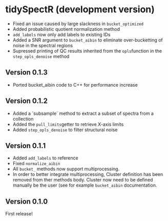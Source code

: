 # tidySpectR (development version)

 * Fixed an issue caused by large slackness in `bucket_optimized`
 * Added probabilistic quotient normalization method
 * `add_labels` now only add labels to existing IDs
 * Added a SNR argument to `bucket_aibin` to eliminate over-bucketting of noise in the spectral regions
 * Supressed printing of QC results inherited from the `opls`function in the `step_opls_denoise` method

## Version 0.1.3

 * Ported bucket_aibin code to C++ for performance increase

## Version 0.1.2

 * Added a `subsample´ method to extract a subset of spectra from a collection
 * Added the `pull_limits`getter to retrieve X-axis limits
 * Added `step_opls_denoise` to filter structural noise

## Version 0.1.1

 * Added `add_labels` to reference
 * Fixed `normalize_aibin`
 * All `bucket_` methods now support multiprocessing. 
 * In order to better integrate multiprocessing, Cluster definition has been removed from ther methods body. Cluster now need to be defined manually be the user (see for example `bucket_aibin` documentation.

## Version 0.1.0

First release!